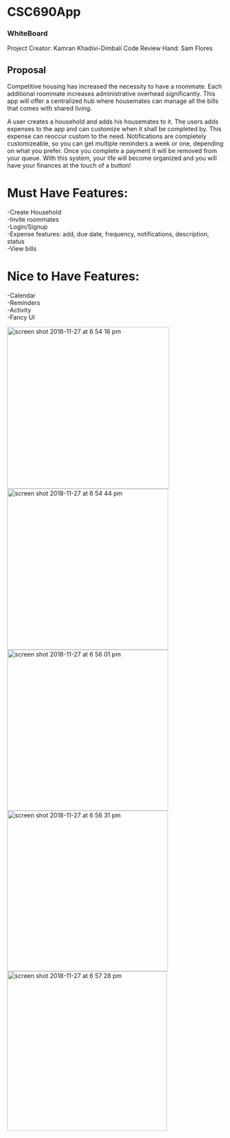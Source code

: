 # CSC690App
### WhiteBoard

Project Creator: Kamran Khadivi-Dimbali
Code Review Hand: Sam Flores

## Proposal

Competitive housing has increased the necessity to have a roommate.  Each additional roommate increases administrative overhead significantly. This app will offer a centralized hub where housemates can manage all the bills that comes with shared living.

A user creates a household and adds his housemates to it.  The users adds expenses to the app and can customize when it shall be completed by.  This expense can reoccur custom to the need. Notifications are completely customizeable, so you can get multiple reminders a week or one, depending on what you prefer.  Once you complete a payment it will be removed from your queue.  With this system, your life will become organized and you will have your finances at the touch of a button!

# Must Have Features:
-Create Household  
-Invite roommates  
-Login/Signup  
-Expense features: add, due date, frequency, notifications, description, status  
-View bills  

# Nice to Have Features:
-Calendar  
-Reminders  
-Activity   
-Fancy UI  

<img width="377" alt="screen shot 2018-11-27 at 6 54 16 pm" src="https://user-images.githubusercontent.com/29413151/49174247-a9d73800-f2fa-11e8-964d-1b5467101006.png">

<img width="375" alt="screen shot 2018-11-27 at 6 54 44 pm" src="https://user-images.githubusercontent.com/29413151/49174296-cb382400-f2fa-11e8-9d5e-66ed0d20d2a6.png">

<img width="375" alt="screen shot 2018-11-27 at 6 56 01 pm" src="https://user-images.githubusercontent.com/29413151/49174303-d0956e80-f2fa-11e8-8991-38571bea64ad.png">

<img width="374" alt="screen shot 2018-11-27 at 6 56 31 pm" src="https://user-images.githubusercontent.com/29413151/49174314-d723e600-f2fa-11e8-8042-1fee63276816.png">

<img width="372" alt="screen shot 2018-11-27 at 6 57 28 pm" src="https://user-images.githubusercontent.com/29413151/49174343-e7d45c00-f2fa-11e8-9894-47137f24253d.png">

